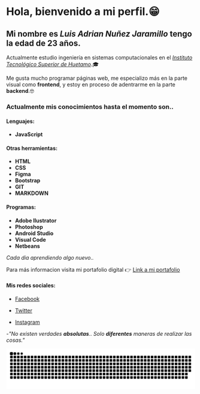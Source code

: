 # Hola, bienvenido a mi perfil.😁

## Mi nombre es _Luis Adrian Nuñez Jaramillo_ tengo la edad de 23 años.

Actualmente estudio ingeniería en sistemas computacionales en el [_Instituto Tecnológico Superior de Huetamo_](https://huetamo.tecnm.mx/).🎓

Me gusta mucho programar páginas web, me especializo más en la parte visual como **frontend**, y estoy en proceso de adentrarme en la parte **backend**.🤓

### Actualmente mis conocimientos hasta el momento son..

#### Lenguajes:

- **JavaScript**

#### Otras herramientas:

- **HTML**
- **CSS**
- **Figma**
- **Bootstrap**
- **GIT**
- **MARKDOWN**

#### Programas:

- **Adobe Ilustrator**
- **Photoshop**
- **Android Studio**
- **Visual Code**
- **Netbeans**

_Cada dia aprendiendo algo nuevo.._

Para más informacion visita mi portafolio digital 👉 [Link a mi portafolio](https://luisadriannu.github.io/portafolio-web/portafolio_cv)

#### Mis redes sociales:

- [Facebook](https://www.facebook.com/luisadrian.nunezjara)

- [Twitter](https://twitter.com/LuisAdrianNuez?t=LGtN8Y_iq9YpiaTIVvOgBQ&s=09)

- [Instagram](https://instagram.com/luizackjs?igshid=ZDdkNTZiNTM=)

-_"No existen verdades **absolutas**.. Solo **diferentes** maneras de realizar las cosas."_

![Snake animation](https://github.com/luisadriannu/snake/blob/main/snake.svg)

